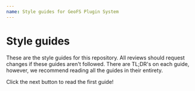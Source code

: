 ```yaml
---
name: Style guides for GeoFS Plugin System
---
```


# Style guides

These are the style guides for this repository. All reviews should request changes if these guides aren't followed. There are TL;DR's on each guide, however, we recommend reading all the guides in their entirety.

Click the next button to read the first guide!
